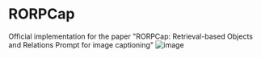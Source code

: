 # RORPCap
Official implementation for the paper "RORPCap: Retrieval-based Objects and Relations Prompt for image captioning"
![image](https://github.com/user-attachments/assets/e361f145-a56f-44f8-8bb8-5ded3fc4ddbc)
